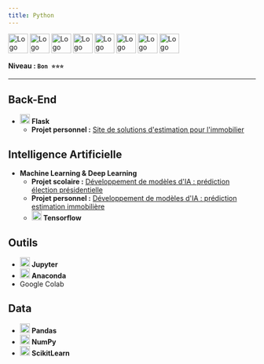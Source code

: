 ```yaml
---
title: Python
---
```


<img alt="Logo de Python" src="https://cdn.jsdelivr.net/gh/devicons/devicon/icons/python/python-original.svg" width="40" />
<img alt="Logo de Flask" src="https://cdn.jsdelivr.net/gh/devicons/devicon/icons/flask/flask-original.svg" width="40" />
<img alt="Logo de Jupyter" src="https://cdn.jsdelivr.net/gh/devicons/devicon/icons/jupyter/jupyter-original.svg" width="40" />
<img alt="Logo de Anaconda" src="https://cdn.jsdelivr.net/gh/devicons/devicon/icons/anaconda/anaconda-original.svg" width="40" />
<img alt="Logo de Pandas" src="https://cdn.jsdelivr.net/gh/devicons/devicon/icons/pandas/pandas-original.svg" width="40" />
<img alt="Logo de NumPy" src="https://cdn.jsdelivr.net/gh/devicons/devicon/icons/numpy/numpy-original.svg" width="40" />
<img alt="Logo de ScikitLearn" src="https://cdn.jsdelivr.net/gh/devicons/devicon/icons/scikitlearn/scikitlearn-original.svg" width="40" />
<img alt="Logo de Tensorflow" src="https://cdn.jsdelivr.net/gh/devicons/devicon/icons/tensorflow/tensorflow-original.svg" width="40" />

**Niveau : `Bon ⭐⭐⭐`**

---

## Back-End

-   <img alt="Logo de Flask" src="https://cdn.jsdelivr.net/gh/devicons/devicon/icons/flask/flask-original.svg" width="20" /> **Flask**
    -   **Projet personnel :** [Site de solutions d'estimation pour l'immobilier](../../../05-projects/02-homkizz.md)

## Intelligence Artificielle

-   **Machine Learning & Deep Learning**
    -   **Projet scolaire :** [Développement de modèles d'IA : prédiction élection présidentielle](../../../02-academic/01-master-eisi/projects.md#-développement-de-modèles-dia)
    -   **Projet personnel :** [Développement de modèles d'IA : prédiction estimation immobilière](../../../05-projects/02-homkizz.md)
    -   <img alt="Logo de Tensorflow" src="https://cdn.jsdelivr.net/gh/devicons/devicon/icons/tensorflow/tensorflow-original.svg" width="20" /> **Tensorflow**

## Outils

-   <img alt="Logo de Jupyter" src="https://cdn.jsdelivr.net/gh/devicons/devicon/icons/jupyter/jupyter-original.svg" width="20" /> **Jupyter**
-   <img alt="Logo de Anaconda" src="https://cdn.jsdelivr.net/gh/devicons/devicon/icons/anaconda/anaconda-original.svg" width="20" /> **Anaconda**
-   Google Colab

## Data

-   <img alt="Logo de Pandas" src="https://cdn.jsdelivr.net/gh/devicons/devicon/icons/pandas/pandas-original.svg" width="20" /> **Pandas**
-   <img alt="Logo de NumPy" src="https://cdn.jsdelivr.net/gh/devicons/devicon/icons/numpy/numpy-original.svg" width="20" /> **NumPy**
-   <img alt="Logo de ScikitLearn" src="https://cdn.jsdelivr.net/gh/devicons/devicon/icons/scikitlearn/scikitlearn-original.svg" width="20" /> **ScikitLearn**
